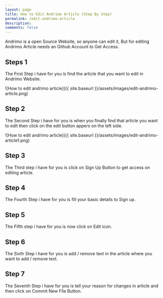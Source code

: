 ```yaml
---
layout: page
title: How to Edit Andrimo Article (Step By Step)
permalink: /edit-andrimo-article
description: 
comments: false
---  
```


Andrimo is a open Source Website, so anyone can edit it, But for editing Andrimo Article needs an Github Account to Get Access.

## Steps 1 

The First Step i have for you is find the article that you want to edit in Andrimo Website.

![How to edit andrimo article]({{ site.baseurl }}/assets/images/edit-andrimo-article.png)

## Step 2

The Second Step i have for you is when you finally find that article you want to edit then click on the edit button appers on the left side.

![How to edit andrimo article]({{ site.baseurl }}/assets/images/edit-andrimo-article1.png)

## Step 3

The Third step i have for you is click on Sign Up Button to get access on editing article.

## Step 4

The Fourth Step i have for you is fill your basic details to Sign up.

## Step 5

The Fifth step i have for you is now click on Edit icon.

## Step 6

The Sixth Step i have for you is add / remove text in the article where you want to add / remove text.

## Step 7

The Seventh Step i have for you is tell your reason for changes in article and then click on Commit New File Button.

